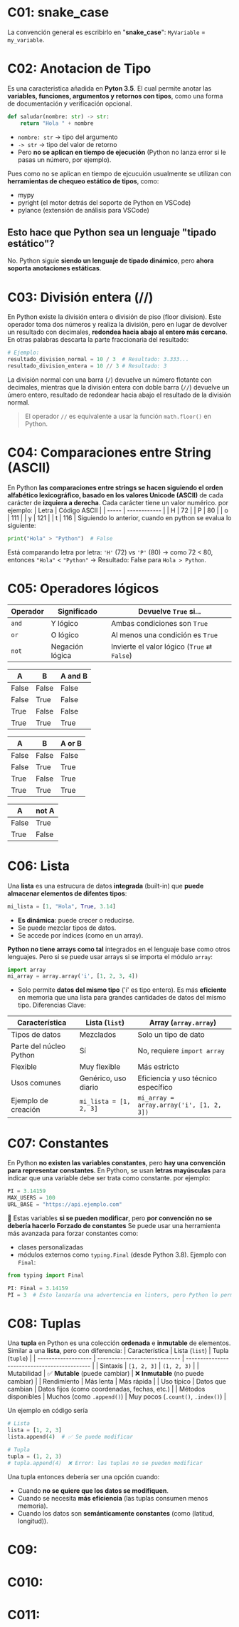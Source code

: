 # C01: snake_case
La convención general es escribirlo en "**snake_case**": `MyVariable` = `my_variable`.
# C02: Anotacion de Tipo
Es una caracteristica añadida en **Pyton 3.5**. El cual permite anotar las **variables, funciones, argumentos y retornos con tipos**, como una forma de documentación y verificación opcional.
```py
def saludar(nombre: str) -> str:
    return "Hola " + nombre
```
- `nombre: str` → tipo del argumento
- `-> str` → tipo del valor de retorno
- Pero **no se aplican en tiempo de ejecución** (Python no lanza error si le pasas un número, por ejemplo).

Pues como no se aplican en tiempo de ejcucuión usualmente se utilizan con **herramientas de chequeo estático de tipos**, como:
- mypy 
- pyright (el motor detrás del soporte de Python en VSCode)
- pylance (extensión de análisis para VSCode)
## Esto hace que Python sea un lenguaje "tipado estático"? 
No. Python siguie **siendo un lenguaje de tipado dinámico**, pero **ahora soporta anotaciones estáticas**.
# C03: División entera (//)
En Python existe la división entera o división de piso (floor division). Este operador toma dos números y realiza la división, pero en lugar de devolver un resultado con decimales, **redondea hacia abajo al entero más cercano**. En otras palabras descarta la parte fraccionaria del resultado:
```py
# Ejemplo:
resultado_division_normal = 10 / 3  # Resultado: 3.333...
resultado_division_entera = 10 // 3 # Resultado: 3
```
La división normal con una barra (`/`) devuelve un número flotante con decimales, mientras que la división entera con doble barra (`//`) devuelve un úmero entero, resultado de redondear hacia abajo el resultado de la división normal.
> El operador `//` es equivalente a usar la función `math.floor()` en Python.
# C04: Comparaciones entre String (ASCII)
En Python **las comparaciones entre strings se hacen siguiendo el orden alfabético lexicográfico, basado en los valores Unicode (ASCII)** de cada carácter de **izquiera a derecha**.
Cada carácter tiene un valor numérico. por ejemplo:
| Letra | Código ASCII |
| ----- | ------------ |
| H     | 72           |
| P     | 80           |
| o     | 111          |
| y     | 121          |
| t     | 116          |
Siguiendo lo anterior, cuando en python se evalua lo siguiente:
```python
print("Hola" > "Python")  # False
```
Está comparando letra por letra:
`'H'` (72) vs `'P'` (80) → como 72 < 80, entonces `"Hola"` < `"Python"` → Resultado: False para `Hola > Python`.
# C05: Operadores lógicos
| Operador | Significado     | Devuelve `True` si...                       |
| -------- | --------------- | ------------------------------------------- |
| `and`    | Y lógico        | Ambas condiciones son `True`                |
| `or`     | O lógico        | Al menos una condición es `True`            |
| `not`    | Negación lógica | Invierte el valor lógico (`True` ⇄ `False`) |.

| A     | B     | A and B |
| ----- | ----- | ------- |
| False | False | False   |
| False | True  | False   |
| True  | False | False   |
| True  | True  | True    |

| A     | B     | A or B |
| ----- | ----- | ------ |
| False | False | False  |
| False | True  | True   |
| True  | False | True   |
| True  | True  | True   |

| A     | not A |
| ----- | ----- |
| False | True  |
| True  | False |
# C06: Lista
Una **lista** es una estrucura de datos **integrada** (built-in) que **puede almacenar elementos de difentes tipos**:
```py
mi_lista = [1, "Hola", True, 3.14]
```
- **Es dinámica**: puede crecer o reducirse.
- Se puede mezclar tipos de datos.
- Se accede por índices (como en un array).

**Python no tiene arrays como tal** integrados en el lenguaje base como otros lenguajes. Pero si se puede usar arrays si se importa el módulo `array`:
```py
import array
mi_array = array.array('i', [1, 2, 3, 4])
```
- Solo permite **datos del mismo tipo** ('i' es tipo entero).
Es más **eficiente** en memoria que una lista para  grandes cantidades de datos del mismo tipo.
Diferencias Clave:

| Característica          | Lista (`list`)         | Array (`array.array`)                    |
| ----------------------- | ---------------------- | ---------------------------------------- |
| Tipos de datos          | Mezclados              | Solo un tipo de dato                     |
| Parte del núcleo Python | Sí                     | No, requiere `import array`              |
| Flexible                | Muy flexible           | Más estricto                             |
| Usos comunes            | Genérico, uso diario   | Eficiencia y uso técnico específico      |
| Ejemplo de creación     | `mi_lista = [1, 2, 3]` | `mi_array = array.array('i', [1, 2, 3])` |
# C07: Constantes
En Python **no existen las variables constantes**, pero **hay una convención para representar constantes**. En Python, se usan **letras mayúsculas** para indicar que una variable debe ser trata como constante. por ejemplo:
```py
PI = 3.14159
MAX_USERS = 100
URL_BASE = "https://api.ejemplo.com"
```
💎 Estas variables **si se pueden modificar**, pero **por convención no se debería hacerlo**
**Forzado de constantes**
Se puede usar una herramienta más avanzada para forzar constantes como:
- clases personalizadas
- módulos externos como `typing.Final` (desde Python 3.8).
Ejemplo con `Final`:
```py
from typing import Final

PI: Final = 3.14159
PI = 3  # Esto lanzaría una advertencia en linters, pero Python lo permite igual en tiempo de ejecución.
```  
# C08: Tuplas
Una **tupla** en Python es una colección **ordenada** e **inmutable** de elementos. Similar a una **lista**, pero con diferencia:
| Característica      | Lista (`list`)                | Tupla (`tuple`)                              |
| ------------------- | ----------------------------- | -------------------------------------------- |
| Sintaxis            | `[1, 2, 3]`                   | `(1, 2, 3)`                                  |
| Mutabilidad         | ✅ **Mutable** (puede cambiar) | ❌ **Inmutable** (no puede cambiar)           |
| Rendimiento         | Más lenta                     | Más rápida                                   |
| Uso típico          | Datos que cambian             | Datos fijos (como coordenadas, fechas, etc.) |
| Métodos disponibles | Muchos (como `.append()`)     | Muy pocos (`.count()`, `.index()`)           |

Un ejemplo en código sería
```py
# Lista
lista = [1, 2, 3]
lista.append(4)  # ✅ Se puede modificar

# Tupla
tupla = (1, 2, 3)
# tupla.append(4)  ❌ Error: las tuplas no se pueden modificar
```
Una tupla entonces debería ser una opción cuando:
- Cuando **no se quiere que los datos se modifiquen**.
- Cuando se necesita **más eficiencia** (las tuplas consumen menos memoria).
- Cuando los datos son **semánticamente constantes** (como (latitud, longitud)).
# C09:
# C010:
# C011: